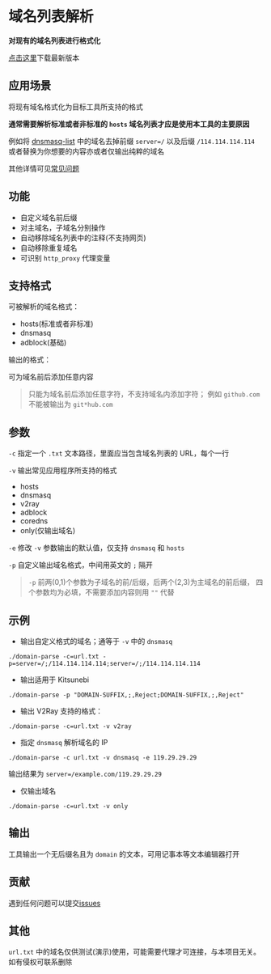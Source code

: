 # 域名列表解析

**对现有的域名列表进行格式化**

[点击这里](https://github.com/CalmLong/domain-parse/releases)下载最新版本

## 应用场景

将现有域名格式化为目标工具所支持的格式

**通常需要解析标准或者非标准的 `hosts` 域名列表才应是使用本工具的主要原因**

例如将 [dnsmasq-list](https://github.com/felixonmars/dnsmasq-china-list/blob/master/accelerated-domains.china.conf) 中的域名去掉前缀 `server=/` 以及后缀 `/114.114.114.114` 
或者替换为你想要的内容亦或者仅输出纯粹的域名

其他详情可见[常见问题](https://github.com/CalmLong/domain-parse/issues/2#issue-585661994)

## 功能

* 自定义域名前后缀
* 对主域名，子域名分别操作
* 自动移除域名列表中的注释(不支持网页)
* 自动移除重复域名
* 可识别 `http_proxy` 代理变量

## 支持格式

可被解析的域名格式：

* hosts(标准或者非标准)
* dnsmasq
* adblock(基础)

输出的格式：

可为域名前后添加任意内容

> 只能为域名前后添加任意字符，不支持域名内添加字符；
> 例如 `github.com` 不能被输出为 `git*hub.com`

## 参数

`-c` 指定一个 `.txt` 文本路径，里面应当包含域名列表的 URL，每个一行

`-v` 输出常见应用程序所支持的格式

 * hosts
 * dnsmasq
 * v2ray
 * adblock
 * coredns
 * only(仅输出域名)
 
`-e` 修改 `-v` 参数输出的默认值，仅支持 `dnsmasq` 和 `hosts`

`-p` 自定义输出域名格式，中间用英文的 `;` 隔开

> `-p` 前两(0,1)个参数为子域名的前/后缀，后两个(2,3)为主域名的前后缀，
> 四个参数均为必填，不需要添加内容则用 `""` 代替

## 示例

* 输出自定义格式的域名；通等于 `-v` 中的 `dnsmasq`

`./domain-parse -c=url.txt -p=server=/;/114.114.114.114;server=/;/114.114.114.114`

* 输出适用于 Kitsunebi 

`./domain-parse -p "DOMAIN-SUFFIX,;,Reject;DOMAIN-SUFFIX,;,Reject"`

* 输出 V2Ray 支持的格式：

`./domain-parse -c=url.txt -v v2ray`

* 指定 `dnsmasq` 解析域名的 IP

`./domain-parse -c url.txt -v dnsmasq -e 119.29.29.29`

输出结果为 `server=/example.com/119.29.29.29`

* 仅输出域名

`./domain-parse -c=url.txt -v only`

## 输出

工具输出一个无后缀名且为 `domain` 的文本，可用记事本等文本编辑器打开

## 贡献

遇到任何问题可以提交[issues](https://github.com/CalmLong/domain-parse/issues)

## 其他

`url.txt` 中的域名仅供测试(演示)使用，可能需要代理才可连接，与本项目无关。如有侵权可联系删除